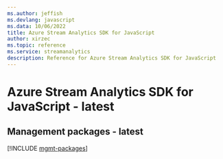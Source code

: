 ```yaml
---
ms.author: jeffish
ms.devlang: javascript
ms.data: 10/06/2022
title: Azure Stream Analytics SDK for JavaScript
author: xirzec
ms.topic: reference
ms.service: streamanalytics
description: Reference for Azure Stream Analytics SDK for JavaScript
---
```

# Azure Stream Analytics SDK for JavaScript - latest

## Management packages - latest
[!INCLUDE [mgmt-packages](stream-analytics-mgmt-index.md)]